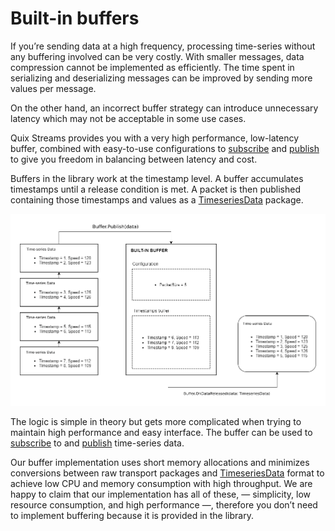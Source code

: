 # Built-in buffers

If you’re sending data at a high frequency, processing time-series without any buffering involved can be very costly. With smaller messages, data compression cannot be implemented as efficiently. The time spent in serializing and deserializing messages can be improved by sending more values per message.

On the other hand, an incorrect buffer strategy can introduce unnecessary latency which may not be acceptable in some use cases.

Quix Streams provides you with a very high performance, low-latency buffer, combined with easy-to-use configurations to [subscribe](../subscribe.md#buffer) and [publish](../publish.md#buffer) to give you freedom in balancing between latency and cost.

Buffers in the library work at the timestamp level. A buffer accumulates timestamps until a release condition is met. A packet is then published containing those timestamps and values as a [TimeseriesData](../subscribe.md#timeseriesdata-format) package.

![High level time-series buffering flow](../images/QuixBuffering.png)

The logic is simple in theory but gets more complicated when trying to maintain high performance and easy interface. The buffer can be used to [subscribe](../subscribe.md#buffer) to and [publish](../publish.md#buffer) time-series data.

Our buffer implementation uses short memory allocations and minimizes conversions between raw transport packages and [TimeseriesData](../subscribe.md#timeseriesdata-format) format to achieve low CPU and memory consumption with high throughput. We are happy to claim that our implementation has all of these, — simplicity, low resource consumption, and high performance —, therefore you don’t need to implement buffering because it is provided in the library.

